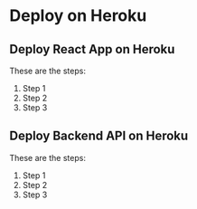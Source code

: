 # Deploy on Heroku

## Deploy React App on Heroku

These are the steps:

1. Step 1
2. Step 2
3. Step 3

## Deploy Backend API on Heroku

These are the steps:

1. Step 1
2. Step 2
3. Step 3


